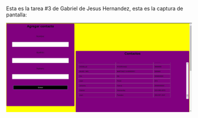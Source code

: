 Esta es la tarea #3 de Gabriel de Jesus Hernandez, esta es la captura de pantalla:

![Mi captura de pantalla](captura.jpg)